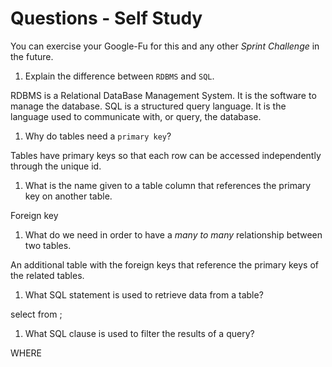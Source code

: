 # Questions - Self Study

You can exercise your Google-Fu for this and any other _Sprint Challenge_ in the future.

1.  Explain the difference between `RDBMS` and `SQL`.

RDBMS is a Relational DataBase Management System. It is the software to manage the database. SQL is a structured query language. It is the language used to communicate with, or query, the database.

1.  Why do tables need a `primary key`?

Tables have primary keys so that each row can be accessed independently through the unique id.

1.  What is the name given to a table column that references the primary key
    on another table.

Foreign key

1.  What do we need in order to have a _many to many_ relationship between two
    tables.

An additional table with the foreign keys that reference the primary keys of the related tables.

1.  What SQL statement is used to retrieve data from a table?

select <selection> from <table name>;

1.  What SQL clause is used to filter the results of a query?

WHERE
